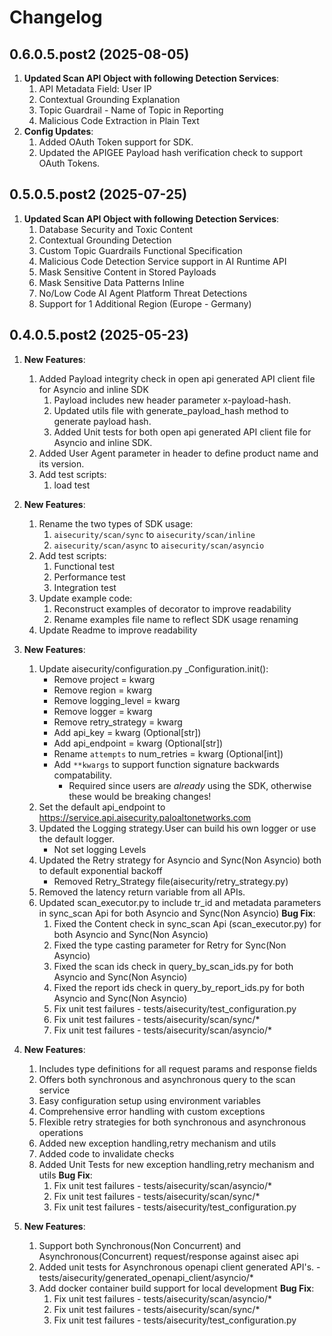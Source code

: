 # Changelog

## 0.6.0.5.post2 (2025-08-05)
1. **Updated Scan API Object with following Detection Services**:
   1. API Metadata Field: User IP
   2. Contextual Grounding Explanation
   3. Topic Guardrail - Name of Topic in Reporting
   4. Malicious Code Extraction in Plain Text
2. **Config Updates**:
   1. Added OAuth Token support for SDK.
   2. Updated the APIGEE Payload hash verification check to support OAuth Tokens.



## 0.5.0.5.post2 (2025-07-25)
1. **Updated Scan API Object with following Detection Services**:
   1. Database Security and Toxic Content
   2. Contextual Grounding Detection 
   3. Custom Topic Guardrails Functional Specification
   4. Malicious Code Detection Service support in AI Runtime API
   5. Mask Sensitive Content in Stored Payloads 
   6. Mask Sensitive Data Patterns Inline 
   7. No/Low Code AI Agent Platform Threat Detections
   8. Support for 1 Additional Region (Europe - Germany)
   
   
## 0.4.0.5.post2 (2025-05-23)

1. **New Features**:
   1. Added Payload integrity check in open api generated API client file for Asyncio and inline SDK
      1. Payload includes new header parameter x-payload-hash.
      2. Updated utils file with generate_payload_hash method to generate payload hash.
      3. Added Unit tests for both open api generated API client file for Asyncio and inline SDK.
   2. Added User Agent parameter in header to define product name and its version.
   3. Add test scripts:
      1. load test

2. **New Features**:
   1. Rename the two types of SDK usage:
      1. `aisecurity/scan/sync` to `aisecurity/scan/inline`
      2. `aisecurity/scan/async` to `aisecurity/scan/asyncio`
   2. Add test scripts:
      1. Functional test
      2. Performance test
      3. Integration test
   3. Update example code:
      1. Reconstruct examples of decorator to improve readability
      2. Rename examples file name to reflect SDK usage renaming
   4. Update Readme to improve readability

3. **New Features**:
   1. Update aisecurity/configuration.py _Configuration.init():
      * Remove project = kwarg
      * Remove region = kwarg
      * Remove logging_level = kwarg
      * Remove logger = kwarg
      * Remove retry_strategy = kwarg
      * Add api_key = kwarg (Optional[str])
      * Add api_endpoint = kwarg (Optional[str])
      * Rename `attempts` to num_retries = kwarg (Optional[int])
      * Add `**kwargs` to support function signature backwards compatability.
        * Required since users are _already_ using the SDK, otherwise these would be breaking changes!
   2. Set the default api_endpoint to <https://service.api.aisecurity.paloaltonetworks.com>
   3. Updated the Logging strategy.User can build his own logger or use the default logger.
      * Not set logging Levels
   4. Updated the Retry strategy for Asyncio and Sync(Non Asyncio) both to  default exponential backoff
      * Removed Retry_Strategy file(aisecurity/retry_strategy.py)
   5. Removed the latency return variable from all APIs.
   6. Updated scan_executor.py to include tr_id and metadata parameters in sync_scan Api  for both Asyncio and Sync(Non Asyncio)
  **Bug Fix**:
      1. Fixed the Content check in sync_scan Api (scan_executor.py) for both Asyncio and Sync(Non Asyncio)
      2. Fixed the type casting parameter for Retry for Sync(Non Asyncio)
      3. Fixed the scan ids check in query_by_scan_ids.py for both Asyncio and Sync(Non Asyncio)
      4. Fixed the report ids check in query_by_report_ids.py for both Asyncio and Sync(Non Asyncio)
      5. Fix unit test failures - tests/aisecurity/test_configuration.py
      6. Fix unit test failures - tests/aisecurity/scan/sync/*
      7. Fix unit test failures - tests/aisecurity/scan/asyncio/*
4. **New Features**:
   1. Includes type definitions for all request params and response fields
   2. Offers both synchronous and asynchronous query to the scan service
   3. Easy configuration setup using environment variables
   4. Comprehensive error handling with custom exceptions
   5. Flexible retry strategies for both synchronous and asynchronous operations
   6. Added new exception handling,retry mechanism and utils
   7. Added code to invalidate checks
   8. Added Unit Tests for new exception handling,retry mechanism and utils
  **Bug Fix**:
      1. Fix unit test failures - tests/aisecurity/scan/asyncio/*
      2. Fix unit test failures - tests/aisecurity/scan/sync/*
      3. Fix unit test failures - tests/aisecurity/test_configuration.py

5. **New Features**:
   1. Support both Synchronous(Non Concurrent) and Asynchronous(Concurrent) request/response against aisec api
   2. Added unit tests for Asynchronous openapi client generated API's. - tests/aisecurity/generated_openapi_client/asyncio/*
   3. Add docker container build support for local development
   **Bug Fix**:
      1. Fix unit test failures - tests/aisecurity/scan/asyncio/*
      2. Fix unit test failures - tests/aisecurity/scan/sync/*
      3. Fix unit test failures - tests/aisecurity/test_configuration.py

